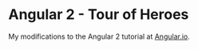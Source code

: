 # Angular 2 - Tour of Heroes

My modifications to the Angular 2 tutorial at [Angular.io](https://angular.io/docs/ts/latest/tutorial/).
